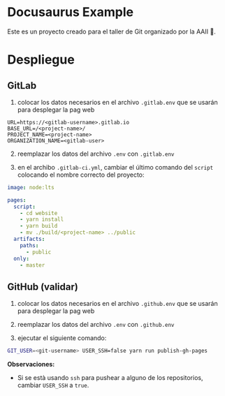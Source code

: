 # Docusaurus Example
Este es un proyecto creado para el taller de Git organizado por la AAII 🚀.

# Despliegue

## GitLab
1. colocar los datos necesarios en el archivo `.gitlab.env` que se usarán para desplegar la pag web
```
URL=https://<gitlab-username>.gitlab.io
BASE_URL=/<project-name>/
PROJECT_NAME=<project-name>
ORGANIZATION_NAME=<gitlab-user>
```

2. reemplazar los datos del archivo `.env` con `.gitlab.env`

3. en el archibo `.gitlab-ci.yml`, cambiar el último comando del `script` colocando el nombre correcto del proyecto:
```yaml
image: node:lts

pages:
  script:
    - cd website
    - yarn install
    - yarn build
    - mv ./build/<project-name> ../public
  artifacts:
    paths:
      - public
  only:
    - master
```

## GitHub (validar)

1. colocar los datos necesarios en el archivo `.github.env` que se usarán para desplegar la pag web

2. reemplazar los datos del archivo `.env` con `.github.env`

3. ejecutar el siguiente comando:
```bash
GIT_USER=<git-username> USER_SSH=false yarn run publish-gh-pages
```

__Observaciones:__
- Si se està usando `ssh` para pushear a alguno de los repositorios, cambiar `USER_SSH`
a `true`.

